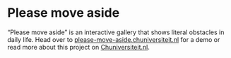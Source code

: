 # Please move aside
“Please move aside” is an interactive gallery that shows literal obstacles in
daily life. Head over to [please-move-aside.chuniversiteit.nl] for a demo or
read more about this project on [Chuniversiteit.nl].

[please-move-aside.chuniversiteit.nl]: https://please-move-aside.chuniversiteit.nl
[Chuniversiteit.nl]: https://chuniversiteit/flat-earth/please-move-aside
